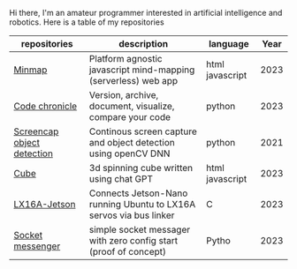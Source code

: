 Hi there, I'm an amateur programmer interested in artificial intelligence and robotics. Here is a table of my repositories

| repositories                                                                             | description                                                        | language        | Year                                        |
| ---------------------------------------------------------------------------------------- | ------------------------------------------------------------------ | --------------- | -------------------------------------------- |
|[Minmap](https://github.com/sujitvasanth/minmap)                                          | Platform agnostic javascript mind-mapping (serverless) web app     |html javascript  | 2023     |
|[Code chronicle](https://github.com/sujitvasanth/CodeChronicle)                           | Version, archive, document, visualize, compare your code           |python           | 2023     |
|[Screencap object detection](https://github.com/sujitvasanth/ContinuousScreenRecognition) | Continous screen capture and object detection using openCV DNN     |python           | 2021     |
|[Cube](https://github.com/sujitvasanth/cube)                                              | 3d spinning cube written using chat GPT                            |html javascript  | 2023     |
|[LX16A-Jetson](https://github.com/sujitvasanth/lx16a-Jetson-in-C)                         | Connects Jetson-Nano running Ubuntu to LX16A servos via bus linker |C                | 2023     |
|[Socket messenger](https://github.com/sujitvasanth/SocketMessenger)                       | simple socket messager with zero config start (proof of concept)   |Pytho            | 2023     |
